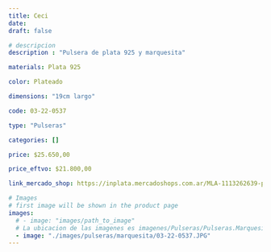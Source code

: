 ```yaml
---
title: Ceci
date: 
draft: false

# descripcion
description : "Pulsera de plata 925 y marquesita"

materials: Plata 925

color: Plateado

dimensions: "19cm largo"

code: 03-22-0537

type: "Pulseras"

categories: []

price: $25.650,00

price_eftvo: $21.800,00

link_mercado_shop: https://inplata.mercadoshops.com.ar/MLA-1113262639-pulsera-de-plata-y-marquesitas-ceci-_JM

# Images
# first image will be shown in the product page
images:
  # - image: "images/path_to_image"
  # La ubicacion de las imagenes es imagenes/Pulseras/Pulseras.Marquesita/03-22-0537-ceci
  - image: "./images/pulseras/marquesita/03-22-0537.JPG"
---
```

